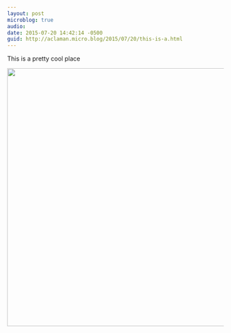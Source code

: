 ```yaml
---
layout: post
microblog: true
audio: 
date: 2015-07-20 14:42:14 -0500
guid: http://aclaman.micro.blog/2015/07/20/this-is-a.html
---
```

This is a pretty cool place

<img src="http://micro.alexclaman.com/uploads/2018/205acc7d78.jpg" width="600" height="600" />
